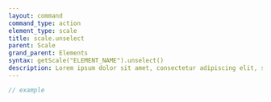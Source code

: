 ```yaml
---
layout: command
command_type: action
element_type: scale
title: scale.unselect
parent: Scale
grand_parent: Elements
syntax: getScale("ELEMENT_NAME").unselect()
description: Lorem ipsum dolor sit amet, consectetur adipiscing elit, sed do eiusmod tempor incididunt ut labore et dolore magna aliqua. Ut enim ad minim veniam, quis nostrud exercitation ullamco laboris nisi ut aliquip ex ea commodo consequat.
---
```


```javascript
// example
```